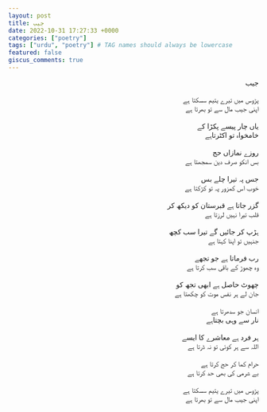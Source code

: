 ```yaml
---
layout: post
title: جیب
date: 2022-10-31 17:27:33 +0000
categories: ["poetry"]
tags: ["urdu", "poetry"] # TAG names should always be lowercase
featured: false
giscus_comments: true
---
```


<div dir="rtl" align="right">
جیب
<br><br>
پڑوس میں تیرے یتیم سسکتا ہے
<br>
اپنی جیب مال سے تو بھرتا ہے
<br><br>
یاں چار پیسے پکڑا کے 
<br>
خامخواہ تو اکٹرتاہے
<br><br>
 روزے نمازاں حج
 <br>
بس انکو صرف دین سمجھتا ہے
<br><br>
جس پہ تیرا چلے بس
<br>
خوب اس کمزور پہ تو کڑکتا ہے
<br><br>
گزر جاتا ہے قبرستان کو دیکھ کر
<br>
قلب تیرا نہیں لرزتا ہے
<br><br>
ہڑپ کر جائیں گے تیرا سب کچھ
<br>
جنہیں تو اپنا کہتا ہے
<br><br>
رب فرماتا ہے جو تجھے
<br>
وہ چھوڑ کے باقی سب کرتا ہے
<br><br>
چھوٹ حاصل ہے ابھی تجھ کو
<br>
جان لے ہر نفس موت کو چکھتا ہے
<br><br>
انسان جو سدھرتا ہے
<br>
نار سے وہی بچتاہے
<br><br>
ہر فرد ہے معاشرے کا ایسے
<br>
اللہ سے ہر کوئی تو نہ ڈرتا ہے
<br><br>
حرام کما کر حج کرتا ہے
<br>
بے شرمی کی بھی حد کرتا ہے
<br><br>
پڑوس میں تیرے یتیم سسکتا ہے
<br>
اپنی جیب مال سے تو بھرتا ہے
<br><br>
</div>
